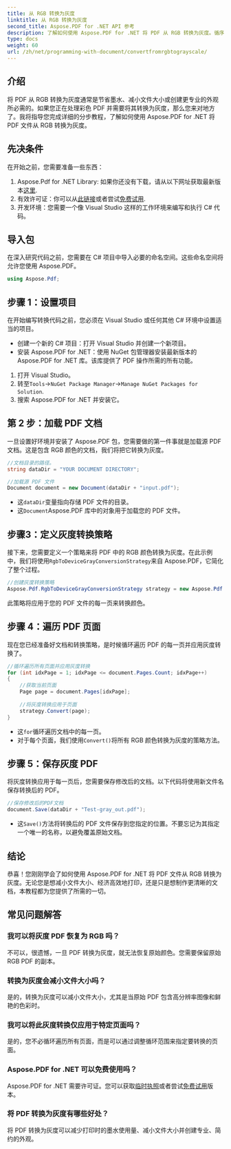 ```yaml
---
title: 从 RGB 转换为灰度
linktitle: 从 RGB 转换为灰度
second_title: Aspose.PDF for .NET API 参考
description: 了解如何使用 Aspose.PDF for .NET 将 PDF 从 RGB 转换为灰度。循序渐进的指南可简化 PDF 颜色转换并节省文件空间。
type: docs
weight: 60
url: /zh/net/programming-with-document/convertfromrgbtograyscale/
---
```

## 介绍

将 PDF 从 RGB 转换为灰度通常是节省墨水、减小文件大小或创建更专业的外观所必需的。如果您正在处理彩色 PDF 并需要将其转换为灰度，那么您来对地方了。我将指导您完成详细的分步教程，了解如何使用 Aspose.PDF for .NET 将 PDF 文件从 RGB 转换为灰度。

## 先决条件

在开始之前，您需要准备一些东西：

1.  Aspose.Pdf for .NET Library: 如果你还没有下载，请从以下网址获取最新版本[这里](https://releases.aspose.com/pdf/net/).
2. 有效许可证：你可以从[此链接](https://purchase.aspose.com/buy)或者尝试[免费试用](https://releases.aspose.com/).
3. 开发环境：您需要一个像 Visual Studio 这样的工作环境来编写和执行 C# 代码。

## 导入包

在深入研究代码之前，您需要在 C# 项目中导入必要的命名空间。这些命名空间将允许您使用 Aspose.PDF。

```csharp
using Aspose.Pdf;
```

## 步骤 1：设置项目

在开始编写转换代码之前，您必须在 Visual Studio 或任何其他 C# 环境中设置适当的项目。

- 创建一个新的 C# 项目：打开 Visual Studio 并创建一个新项目。
- 安装 Aspose.PDF for .NET：使用 NuGet 包管理器安装最新版本的 Aspose.PDF for .NET 库。该库提供了 PDF 操作所需的所有功能。

1. 打开 Visual Studio。
2. 转至`Tools`->`NuGet Package Manager`->`Manage NuGet Packages for Solution`.
3. 搜索 Aspose.PDF for .NET 并安装它。

## 第 2 步：加载 PDF 文档

一旦设置好环境并安装了 Aspose.PDF 包，您需要做的第一件事就是加载源 PDF 文档。这是包含 RGB 颜色的文档，我们将把它转换为灰度。

```csharp
//文档目录的路径。
string dataDir = "YOUR DOCUMENT DIRECTORY";

//加载源 PDF 文件
Document document = new Document(dataDir + "input.pdf");
```

- 这`dataDir`变量指向存储 PDF 文件的目录。
- 这`Document`Aspose.PDF 库中的对象用于加载您的 PDF 文件。

## 步骤3：定义灰度转换策略

接下来，您需要定义一个策略来将 PDF 中的 RGB 颜色转换为灰度。在此示例中，我们将使用`RgbToDeviceGrayConversionStrategy`来自 Aspose.PDF，它简化了整个过程。

```csharp
//创建灰度转换策略
Aspose.Pdf.RgbToDeviceGrayConversionStrategy strategy = new Aspose.Pdf.RgbToDeviceGrayConversionStrategy();
```

此策略将应用于您的 PDF 文件的每一页来转换颜色。

## 步骤 4：遍历 PDF 页面

现在您已经准备好文档和转换策略，是时候循环遍历 PDF 的每一页并应用灰度转换了。 

```csharp
//循环遍历所有页面并应用灰度转换
for (int idxPage = 1; idxPage <= document.Pages.Count; idxPage++)
{
    //获取当前页面
    Page page = document.Pages[idxPage];
    
    //将灰度转换应用于页面
    strategy.Convert(page);
}
```

- 这`for`循环遍历文档中的每一页。
- 对于每个页面，我们使用`Convert()`将所有 RGB 颜色转换为灰度的策略方法。

## 步骤 5：保存灰度 PDF

将灰度转换应用于每一页后，您需要保存修改后的文档。以下代码将使用新文件名保存转换后的 PDF。

```csharp
//保存修改后的PDF文档
document.Save(dataDir + "Test-gray_out.pdf");
```

- 这`Save()`方法将转换后的 PDF 文件保存到您指定的位置。不要忘记为其指定一个唯一的名称，以避免覆盖原始文档。

## 结论

恭喜！您刚刚学会了如何使用 Aspose.PDF for .NET 将 PDF 文件从 RGB 转换为灰度。无论您是想减小文件大小、经济高效地打印，还是只是想制作更清晰的文档，本教程都为您提供了所需的一切。

## 常见问题解答

### 我可以将灰度 PDF 恢复为 RGB 吗？

不可以，很遗憾，一旦 PDF 转换为灰度，就无法恢复原始颜色。您需要保留原始 RGB PDF 的副本。

### 转换为灰度会减小文件大小吗？

是的，转换为灰度可以减小文件大小，尤其是当原始 PDF 包含高分辨率图像和鲜艳的色彩时。

### 我可以将此灰度转换仅应用于特定页面吗？

是的，您不必循环遍历所有页面，而是可以通过调整循环范围来指定要转换的页面。

### Aspose.PDF for .NET 可以免费使用吗？

 Aspose.PDF for .NET 需要许可证。您可以获取[临时执照](https://purchase.aspose.com/temporary-license/)或者尝试[免费试用](https://releases.aspose.com/)版本。

### 将 PDF 转换为灰度有哪些好处？

将 PDF 转换为灰度可以减少打印时的墨水使用量、减小文件大小并创建专业、简约的外观。